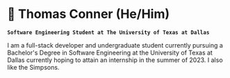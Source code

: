 # 🦾 Thomas Conner (He/Him)

**`Software Engineering Student at The University of Texas at Dallas`**

I am a full-stack developer and undergraduate student currently pursuing a Bachelor's Degree in Software Engineering at 
the University of Texas at Dallas currently hoping to attain an internship in the summer of 2023. I also like the Simpsons.



<!--
**ThomasDanger/ThomasDanger** is a ✨ _special_ ✨ repository because its `README.md` (this file) appears on your GitHub profile.

Here are some ideas to get you started:

- 🔭 I’m currently working on ...
- 🌱 I’m currently learning ...
- 👯 I’m looking to collaborate on ...
- 🤔 I’m looking for help with ...
- 💬 Ask me about ...
- 📫 How to reach me: ...
- 😄 Pronouns: ...
- ⚡ Fun fact: ...
-->
